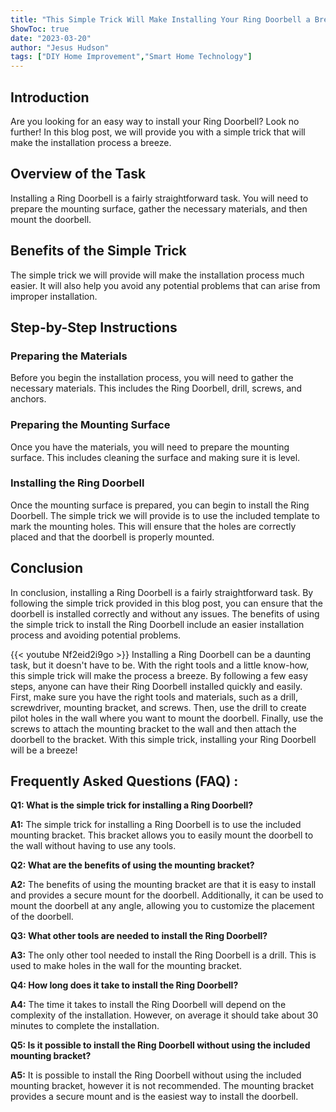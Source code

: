 ```yaml
---
title: "This Simple Trick Will Make Installing Your Ring Doorbell a Breeze!"
ShowToc: true 
date: "2023-03-20"
author: "Jesus Hudson" 
tags: ["DIY Home Improvement","Smart Home Technology"]
---
```

## Introduction 
Are you looking for an easy way to install your Ring Doorbell? Look no further! In this blog post, we will provide you with a simple trick that will make the installation process a breeze. 

## Overview of the Task
Installing a Ring Doorbell is a fairly straightforward task. You will need to prepare the mounting surface, gather the necessary materials, and then mount the doorbell. 

## Benefits of the Simple Trick
The simple trick we will provide will make the installation process much easier. It will also help you avoid any potential problems that can arise from improper installation. 

## Step-by-Step Instructions
### Preparing the Materials
Before you begin the installation process, you will need to gather the necessary materials. This includes the Ring Doorbell, drill, screws, and anchors. 

### Preparing the Mounting Surface
Once you have the materials, you will need to prepare the mounting surface. This includes cleaning the surface and making sure it is level. 

### Installing the Ring Doorbell
Once the mounting surface is prepared, you can begin to install the Ring Doorbell. The simple trick we will provide is to use the included template to mark the mounting holes. This will ensure that the holes are correctly placed and that the doorbell is properly mounted. 

## Conclusion
In conclusion, installing a Ring Doorbell is a fairly straightforward task. By following the simple trick provided in this blog post, you can ensure that the doorbell is installed correctly and without any issues. The benefits of using the simple trick to install the Ring Doorbell include an easier installation process and avoiding potential problems.

{{< youtube Nf2eid2i9go >}} 
Installing a Ring Doorbell can be a daunting task, but it doesn't have to be. With the right tools and a little know-how, this simple trick will make the process a breeze. By following a few easy steps, anyone can have their Ring Doorbell installed quickly and easily. First, make sure you have the right tools and materials, such as a drill, screwdriver, mounting bracket, and screws. Then, use the drill to create pilot holes in the wall where you want to mount the doorbell. Finally, use the screws to attach the mounting bracket to the wall and then attach the doorbell to the bracket. With this simple trick, installing your Ring Doorbell will be a breeze!

## Frequently Asked Questions (FAQ) :
**Q1: What is the simple trick for installing a Ring Doorbell?**

**A1:** The simple trick for installing a Ring Doorbell is to use the included mounting bracket. This bracket allows you to easily mount the doorbell to the wall without having to use any tools.

**Q2: What are the benefits of using the mounting bracket?**

**A2:** The benefits of using the mounting bracket are that it is easy to install and provides a secure mount for the doorbell. Additionally, it can be used to mount the doorbell at any angle, allowing you to customize the placement of the doorbell.

**Q3: What other tools are needed to install the Ring Doorbell?**

**A3:** The only other tool needed to install the Ring Doorbell is a drill. This is used to make holes in the wall for the mounting bracket.

**Q4: How long does it take to install the Ring Doorbell?**

**A4:** The time it takes to install the Ring Doorbell will depend on the complexity of the installation. However, on average it should take about 30 minutes to complete the installation.

**Q5: Is it possible to install the Ring Doorbell without using the included mounting bracket?**

**A5:** It is possible to install the Ring Doorbell without using the included mounting bracket, however it is not recommended. The mounting bracket provides a secure mount and is the easiest way to install the doorbell.





